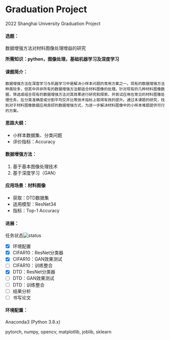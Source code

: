 # Graduation Project
2022 Shanghai University Graduation Project

#### 选题：

数据增强方法对材料图像处理增益的研究

**所需知识：python，图像处理，基础机器学习及深度学习**

#### 课题简介：
	数据增强方法在深度学习与机器学习中是解决小样本问题的常用方案之一。现有的数据增强方法种类较多，但其中并非所有的数据增强方法都适合材料图像的处理。针对现有的几种材料图像数据，筛选或组合现有的数据增强方法对其效果进行研究和探索，并尝试应用在常见的材料图像处理任务，在分类准确度或分割平均交并比等技术指标上取得有效的提升。通过本课题的研究，找到对于材料图像数据应用良好的数据增强方式，为进一步解决材料图像中的小样本难题提供可行的方案。

#### 思路大纲：
- 小样本数据集、分类问题
- 评价指标：Accuracy

#### 数据增强方法：
1. 基于基本图像处理技术
2. 基于深度学习（GAN）

#### 应用场景：材料图像
- 获取：DTD数据集
- 适用模型：ResNet34
- 指标：Top-1 Accuracy

#### 进展：
任务状态![status](https://img.shields.io/badge/status-working-orange)

- [x] 环境配置
- [x] CIFAR10：ResNet分类器
- [x] CIFAR10：GAN效果测试
- [ ] CIFAR10：训练整合
- [x] DTD：ResNet分类器
- [ ] DTD：GAN效果测试
- [ ] DTD：训练整合
- [ ] 结果分析
- [ ] 书写论文

#### 环境配置：
Anaconda3 (Python 3.8.x)

pytorch, numpy, opencv, matplotlib, joblib, sklearn